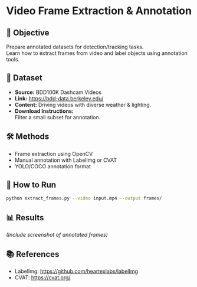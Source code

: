 # Video Frame Extraction & Annotation

## 🎯 Objective
Prepare annotated datasets for detection/tracking tasks.  
Learn how to extract frames from video and label objects using annotation tools.

## 📂 Dataset
- **Source:** BDD100K Dashcam Videos
- **Link:** https://bdd-data.berkeley.edu/
- **Content:** Driving videos with diverse weather & lighting.
- **Download Instructions:**  
Filter a small subset for annotation.

## 🛠️ Methods
- Frame extraction using OpenCV
- Manual annotation with LabelImg or CVAT
- YOLO/COCO annotation format

## 🚀 How to Run
```bash
python extract_frames.py --video input.mp4 --output frames/
```

## 📊 Results
*(Include screenshot of annotated frames)*

## 📚 References
- LabelImg: https://github.com/heartexlabs/labelImg
- CVAT: https://cvat.org/
